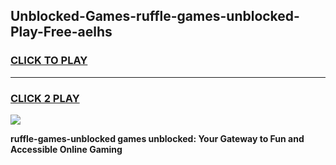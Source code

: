 
## Unblocked-Games-ruffle-games-unblocked-Play-Free-aelhs
<h3>
<a href="https://premium76.site?title=ruffle-games-unblocked&ref=10A">CLICK TO PLAY</a></h3>
<hr>

<h3>
<a href="https://premium76.site?title=ruffle-games-unblocked&ref=10A">CLICK 2 PLAY</a>
  
</h3>

<a href="https://premium76.site?title=ruffle-games-unblocked&ref=10A"><img src="https://clearcache.store/games.png"></a>


**ruffle-games-unblocked games unblocked: Your Gateway to Fun and Accessible Online Gaming**
